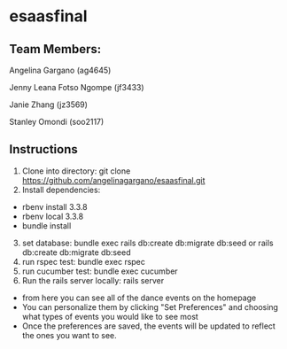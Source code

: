 # esaasfinal

## Team Members:
Angelina Gargano (ag4645)

Jenny Leana Fotso Ngompe (jf3433)

Janie Zhang (jz3569)

Stanley Omondi (soo2117)

## Instructions
1. Clone into directory: git clone https://github.com/angelinagargano/esaasfinal.git
2. Install dependencies: 
- rbenv install 3.3.8
- rbenv local 3.3.8
- bundle install 
3. set database: bundle exec rails db:create db:migrate db:seed or rails db:create db:migrate db:seed
4. run rspec test: bundle exec rspec
5. run cucumber test: bundle exec cucumber
6. Run the rails server locally: rails server 
- from here you can see all of the dance events on the homepage
- You can personalize them by clicking "Set Preferences" and choosing what types of events you would like to see most
- Once the preferences are saved, the events will be updated to reflect the ones you want to see.
